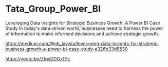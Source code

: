 # Tata_Group_Power_BI
Leveraging Data Insights for Strategic Business Growth: A Power BI Case Study In today's data-driven world, businesses need to harness the power of information to make informed decisions and achieve strategic growth. 

https://medium.com/@nb_lavista/leveraging-data-insights-for-strategic-business-growth-a-power-bi-case-study-a326b33d6530

https://youtu.be/ZtqsDDGxTFc
